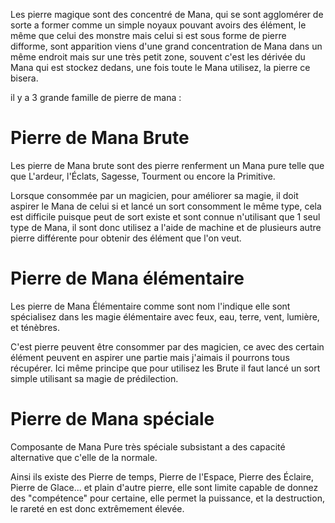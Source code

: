 

Les pierre magique sont des concentré de Mana, qui se sont agglomérer de sorte a former comme un simple noyaux pouvant avoirs des élément, le même que celui des monstre mais celui si est sous forme de pierre difforme, sont apparition viens d'une grand concentration de Mana dans un même endroit mais sur une très petit zone, souvent c'est les dérivée du Mana qui est stockez dedans, une fois toute le Mana utilisez, la pierre ce bisera.

il y a 3 grande famille de pierre de mana :

# Pierre de Mana Brute

Les pierre de Mana brute sont des pierre renferment un Mana pure telle que que L'ardeur, l'Éclats, Sagesse, Tourment ou encore la Primitive.

Lorsque consommée par un magicien, pour améliorer sa magie, il doit aspirer le Mana de celui si et lancé un sort consomment le même type, cela est difficile puisque peut de sort existe et sont connue n'utilisant que 1 seul type de Mana, il sont donc utilisez a l'aide de machine et de plusieurs autre pierre différente pour obtenir des élément que l'on veut. 


# Pierre de Mana élémentaire

Les pierre de Mana Élémentaire comme sont nom l'indique elle sont spécialisez dans les magie élémentaire avec feux, eau, terre, vent, lumière, et ténèbres.

C'est pierre peuvent être consommer par des magicien, ce avec des certain élément peuvent en aspirer une partie mais j'aimais il pourrons tous récupérer. Ici même principe que pour utilisez les Brute il faut lancé un sort simple utilisant sa magie de prédilection.



# Pierre de Mana spéciale


Composante de Mana Pure très spéciale subsistant a des capacité alternative que c'elle de la normale. 

Ainsi ils existe des Pierre de temps, Pierre de l'Espace, Pierre des Éclaire, Pierre de Glace... et plain d'autre pierre, elle sont limite capable de donnez des "compétence" pour certaine, elle permet la puissance, et la destruction, le rareté en est donc extrêmement élevée.